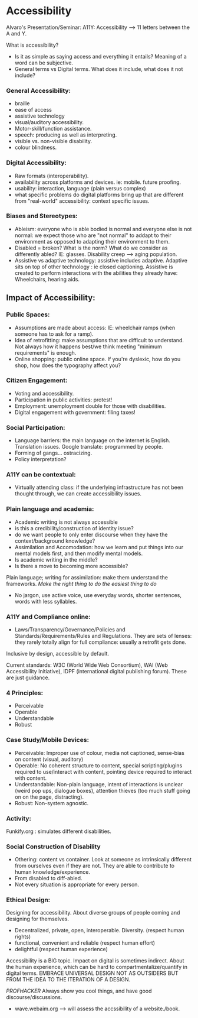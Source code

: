 # Accessibility

Alvaro's Presentation/Seminar:
A11Y: Accessibility --> 11 letters between the A and Y. 

What is accessibility?
- Is it as simple as saying access and everything it entails? Meaning of a word can be subjective. 
- General terms vs Digital terms. 
What does it include, what does it not include?

### General Accessibility:
- braille
- ease of access
- assistive technology
- visual/auditory accessibility. 
- Motor-skill/function assistance. 
- speech: producing as well as interpreting. 
- visible vs. non-visible disability. 
- colour blindness. 

### Digital Accessibility:
- Raw formats (interoperability). 
- availability across platforms and devices. ie: mobile. future proofing. 
- usability: interaction, language (plain versus complex)
- what specific problems do digital platforms bring up that are different from "real-world" accessibility: context specific issues. 

### Biases and Stereotypes:
- Ableism: everyone who is able bodied is normal and everyone else is not normal: we expect those who are "not normal" to addapt to their environment as opposed to adapting their environment to them. 
- Disabled = broken? What is the norm? What do we consider as differently abled? IE: glasses. Disability creep --> aging population. 
- Assistive vs adaptive technology: assistive includes adaptive. Adaptive sits on top of other technology : ie closed captioning. 
Assistive is created to perform interactions with the abilities they already have: Wheelchairs, hearing aids.

## Impact of Accessibility:
### Public Spaces:
- Assumptions are made about access: IE: wheelchair ramps (when someone has to ask for a ramp). 
- Idea of retrofitting: make assumptions that are difficult to understand. Not always how it happens best/we think meeting "minimum requirements" is enough. 
- Online shopping: public online space. If you're dyslexic, how do you shop, how does the typography affect you?

### Citizen Engagement:
- Voting and accessibility. 
- Participation in public activities: protest!
- Employment: unemployment double for those with disabilities. 
- Digital engagement with government: filing taxes!

### Social Participation: 
- Language barriers: the main language on the internet is English. Translation issues. Google translate: programmed by people. 
- Forming of gangs... ostracizing. 
- Policy interpretation?

### A11Y can be contextual:
- Virtually attending class: if the underlying infrastructure has not been thought through, we can create accessibility issues.

### Plain language and academia:
- Academic writing is not always accessible
- is this a credibility/construction of identity issue?
- do we want people to only enter discourse when they have the context/background knowledge?
- Assimilation and Accomodation: how we learn and put things into our mental models first, and then modify mental models.
- Is academic writing in the middle?
- Is there a move to becoming more accessible? 

Plain language; writing for assimilation: make them understand the frameworks. 
*Make the right thing to do the easiest thing to do*
- No jargon, use active voice, use everyday words, shorter sentences, words with less syllables. 

### A11Y and Compliance online:
- Laws/Transparency/Governance/Policies and Standards/Requirements/Rules and Regulations.
They are sets of lenses: they rarely totally align for full compliance: usually a retrofit gets done. 

Inclusive by design, accessible by default. 

Current standards: W3C (World Wide Web Consortium), WAI (Web Accessibility Initiative), IDPF (international digital publishing forum). 
These are just guidance.

### 4 Principles:
- Perceivable
- Operable
- Understandable
- Robust

### Case Study/Mobile Devices:
- Perceivable:
Improper use of colour, media not captioned, sense-bias on content (visual, auditory)
- Operable:
No coherent structure to content, special scripting/plugins required to use/interact with content, pointing device required to interact with content.
- Understandable:
Non-plain language, intent of interactions is unclear (weird pop ups, dialogue boxes), attention thieves (too much stuff going on on the page, distracting). 
- Robust: 
Non-system agnostic.

### Activity:
Funkify.org : simulates different disabilities. 

### Social Construction of Disability
- Othering: content vs container. Look at someone as intrinsically different from ourselves even if they are not. 
They are able to contribute to human knowledge/experience. 
- From disabled to diff-abled. 
- Not every situation is appropriate for every person. 

### Ethical Design:
Designing for accessibility. About diverse groups of people coming and designing for themselves. 
- Decentralized, private, open, interoperable. Diversity. (respect human rights)
- functional, convenient and reliable (respect human effort)
- delightful (respect human experience)


Accessibility is a BIG topic.
Impact on digital is sometimes indirect. 
About the human experience, which can be hard to compartmentalize/quantify in digital terms. 
EMBRACE UNIVERSAL DESIGN NOT AS OUTSIDERS BUT FROM THE IDEA TO THE ITERATION OF A DESIGN.


*PROFHACKER* Always show you cool things, and have good discourse/discussions.

- wave.webaim.org --> will assess the accssibility of a website./book. 
